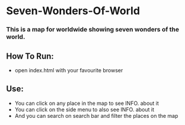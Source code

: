 # Seven-Wonders-Of-World

### This is a map for worldwide showing seven wonders of the world.

## How To Run:
* open index.html with your favourite browser
## Use:
* You can click on any place in the map to see INFO. about it
* You can click on the side menu to also see INFO. about it 
* And you can search on search bar and filter the places on the map

